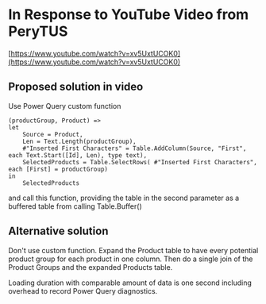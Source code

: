 # In Response to YouTube Video from PeryTUS

[https://www.youtube.com/watch?v=xv5UxtUCOK0](https://www.youtube.com/watch?v=xv5UxtUCOK0)

## Proposed solution in video

Use Power Query custom function

```
(productGroup, Product) =>
let
    Source = Product,
    Len = Text.Length(productGroup),
    #"Inserted First Characters" = Table.AddColumn(Source, "First", each Text.Start([Id], Len), type text),
    SelectedProducts = Table.SelectRows( #"Inserted First Characters", each [First] = productGroup)
in
    SelectedProducts
```

and call this function, providing the table in the second parameter as a buffered table from calling Table.Buffer()

## Alternative solution

Don't use custom function. Expand the Product table to have every potential product group for each product in one column. Then do a single join of the Product Groups and the expanded Products table.

Loading duration with comparable amount of data is one second including overhead to record Power Query diagnostics.
